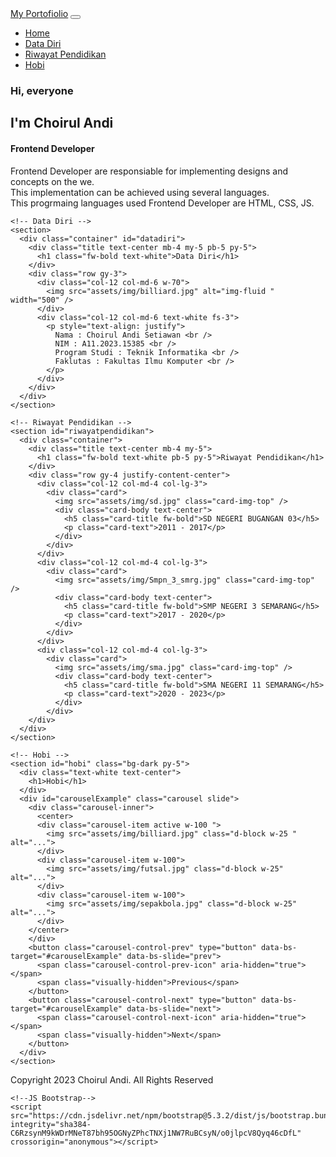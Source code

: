 <!DOCTYPE html>
<html lang="en">
    <title>My Portofolio</title>
    <link rel="stylesheet" href="assets/css/tugasakhir.css" />
    <link href="https://cdn.jsdelivr.net/npm/bootstrap@5.3.2/dist/css/bootstrap.min.css" rel="stylesheet" integrity="sha384-T3c6CoIi6uLrA9TneNEoa7RxnatzjcDSCmG1MXxSR1GAsXEV/Dwwykc2MPK8M2HN" crossorigin="anonymous" />
    <link rel="preconnect" href="https://fonts.googleapis.com" />
    <link rel="preconnect" href="https://fonts.gstatic.com" crossorigin />
    <link href="https://fonts.googleapis.com/css2?family=Roboto+Slab&display=swap" rel="stylesheet" />
    <link
      rel="stylesheet"
      href="https://cdnjs.cloudflare.com/ajax/libs/font-awesome/6.4.2/css/all.min.css"
      integrity="sha512-z3gLpd7yknf1YoNbCzqRKc4qyor8gaKU1qmn+CShxbuBusANI9QpRohGBreCFkKxLhei6S9CQXFEbbKuqLg0DA=="
      crossorigin="anonymous"
      referrerpolicy="no-referrer"
    />
  </head>
  <body>
    <!-- Navbar -->
    <nav class="navbar navbar-expand-lg shadow-sm p-3 fixed-top bg-dark">
      <div class="container">
        <a class="navbar-brand fw-bold fs-3 text-white" href="#">My <span class="text-primary">Portofiolio</span></a>
        <button class="navbar-toggler" type="button" data-bs-toggle="collapse" data-bs-target="#navbarSupportedContent" aria-controls="navbarSupportedContent" aria-expanded="false" aria-label="Toggle navigation">
          <span class="navbar-toggler-icon"></span>
        </button>
        <div class="collapse navbar-collapse" id="navbarSupportedContent">
          <ul class="navbar-nav ms-auto mb-2 mb-lg-0">
            <li class="nav-item">
              <a class="nav-link text-white fs-5" href="#home">Home</a>
            </li>
            <li class="nav-item">
              <a class="nav-link text-white fs-5 ms-0 ms-lg-3" href="#datadiri">Data Diri</a>
            </li>
            <li class="nav-item">
              <a class="nav-link text-white fs-5 ms-0 ms-lg-3" href="#riwayatpendidikan">Riwayat Pendidikan</a>
            </li>
            <li class="nav-item">
              <a class="nav-link text-white fs-5 ms-0 ms-lg-3" href="#hobi">Hobi</a>
            </li>
          </ul>
        </div>
      </div>
    </nav>
  <div class="bg-light">
    <!-- Home -->
    <section id="home">
      <div class="container">
        <div class="d-flex flex-column vh-100 justify-content-center">
          <h3 class="fw-bold text-white">Hi, everyone</h3>
          <h1 class="text-white">I'm <span class="text-white"> Choirul Andi</span></h1>
          <h4 class="text-white">Frontend Developer</h4>
          <p class="text-light">
            Frontend Developer are responsiable for implementing designs and concepts on the we. <br />
            This implementation can be achieved using several languages. <br />
            This progrmaing languages used Frontend Developer are HTML, CSS, JS.
          </p>
          <div class="medsos">
            <a href="https://instagram.com/choirulandi_?igshid=NGVhN2U2NjQ0Yg=="><i class="fa-brands fa-instagram fs-1 p-3"></i></a>
            <a href="https://www.tiktok.com/@choco_rul?_t=8gk8FwU0cbK&_r=1"><i class="fa-brands fa-tiktok fs-1"></i></a>
          </div>
        </div>
      </div>
    </section>

    <!-- Data Diri -->
    <section>
      <div class="container" id="datadiri">
        <div class="title text-center mb-4 my-5 pb-5 py-5">
          <h1 class="fw-bold text-white">Data Diri</h1>
        </div>
        <div class="row gy-3">
          <div class="col-12 col-md-6 w-70">
            <img src="assets/img/billiard.jpg" alt="img-fluid " width="500" />
          </div>
          <div class="col-12 col-md-6 text-white fs-3">
            <p style="text-align: justify">
              Nama : Choirul Andi Setiawan <br />
              NIM : A11.2023.15385 <br />
              Program Studi : Teknik Informatika <br />
              Faklutas : Fakultas Ilmu Komputer <br />
            </p>
          </div>
        </div>
      </div>
    </section>

    <!-- Riwayat Pendidikan -->
    <section id="riwayatpendidikan">
      <div class="container">
        <div class="title text-center mb-4 my-5">
          <h1 class="fw-bold text-white pb-5 py-5">Riwayat Pendidikan</h1>
        </div>
        <div class="row gy-4 justify-content-center">
          <div class="col-12 col-md-4 col-lg-3">
            <div class="card">
              <img src="assets/img/sd.jpg" class="card-img-top" />
              <div class="card-body text-center">
                <h5 class="card-title fw-bold">SD NEGERI BUGANGAN 03</h5>
                <p class="card-text">2011 - 2017</p>
              </div>
            </div>
          </div>
          <div class="col-12 col-md-4 col-lg-3">
            <div class="card">
              <img src="assets/img/Smpn_3_smrg.jpg" class="card-img-top" />
              <div class="card-body text-center">
                <h5 class="card-title fw-bold">SMP NEGERI 3 SEMARANG</h5>
                <p class="card-text">2017 - 2020</p>
              </div>
            </div>
          </div>
          <div class="col-12 col-md-4 col-lg-3">
            <div class="card">
              <img src="assets/img/sma.jpg" class="card-img-top" />
              <div class="card-body text-center">
                <h5 class="card-title fw-bold">SMA NEGERI 11 SEMARANG</h5>
                <p class="card-text">2020 - 2023</p>
              </div>
            </div>
        </div>
      </div>
    </section>

    <!-- Hobi -->
    <section id="hobi" class="bg-dark py-5">
      <div class="text-white text-center">
        <h1>Hobi</h1>
      </div>
      <div id="carouselExample" class="carousel slide">
        <div class="carousel-inner">
          <center>
          <div class="carousel-item active w-100 ">
            <img src="assets/img/billiard.jpg" class="d-block w-25 " alt="...">
          </div>
          <div class="carousel-item w-100">
            <img src="assets/img/futsal.jpg" class="d-block w-25" alt="...">
          </div>
          <div class="carousel-item w-100">
            <img src="assets/img/sepakbola.jpg" class="d-block w-25" alt="...">
          </div>
        </center>
        </div>
        <button class="carousel-control-prev" type="button" data-bs-target="#carouselExample" data-bs-slide="prev">
          <span class="carousel-control-prev-icon" aria-hidden="true"></span>
          <span class="visually-hidden">Previous</span>
        </button>
        <button class="carousel-control-next" type="button" data-bs-target="#carouselExample" data-bs-slide="next">
          <span class="carousel-control-next-icon" aria-hidden="true"></span>
          <span class="visually-hidden">Next</span>
        </button>
      </div>
    </section>
  </div>

  <!--Footer-->
  <footer class="p-3 bg-light text-center text-white">
    Copyright 2023 Choirul Andi. All Rights Reserved
  </footer>
    
    <!--JS Bootstrap-->
    <script src="https://cdn.jsdelivr.net/npm/bootstrap@5.3.2/dist/js/bootstrap.bundle.min.js" integrity="sha384-C6RzsynM9kWDrMNeT87bh95OGNyZPhcTNXj1NW7RuBCsyN/o0jlpcV8Qyq46cDfL" crossorigin="anonymous"></script>
  </body>
</html>
